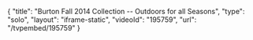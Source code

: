 {
    "title": "Burton Fall 2014 Collection -- Outdoors for all Seasons",
    "type": "solo",
    "layout": "iframe-static",
    "videoId": "195759",
    "url": "\/tvpembed\/195759"
}